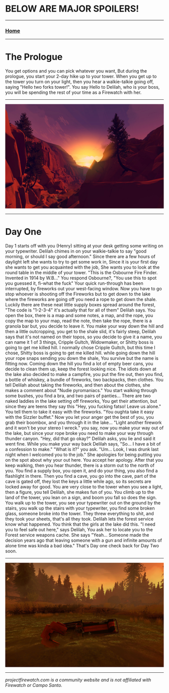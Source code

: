 # BELOW ARE MAJOR SPOILERS!

---
 
### [Home](/)  
 
---
 
# The Prologue

You get options and you can pick whatever you want, But during the prologue, you start your 2-day hike up to your tower. When you get up to the tower you turn on your light, then you hear a walkie-talkie going off, saying "Hello two forks tower!". You say Hello to Delilah, who is your boss, you will be spending the rest of your time as a Firewatch with her.

---

![Firewatch Intro Image](/cdn/arch.jpg)

---

# Day One
 Day 1 starts off with you (Henry) sitting at your desk getting some writing on your typewriter. Delilah chimes in on your walkie-talkie to say "good morning, or should I say good afternoon." Since there are a few hours of daylight left she wants to try to get some work in, Since it is your first day she wants to get you acquainted with the job, She wants you to look at the round table in the middle of your tower. "This is the Osbourne Fire Finder. Invented in 1914 by W.B..." You respond Osbourne?, "You use this to spot you guessed it, fi-what the fuck" Your quick run-through has been interrupted, by fireworks out your west-facing window. Now you have to go stop whoever is shooting off the Fireworks but to get down to the lake where the fireworks are going off you need a rope to get down the shale. Luckily there are these neat little supply boxes spread around the forest, "The code is "1-2-3-4" it's actually that for all of them" Delilah says. You open the box, there is a map and some notes, a map, and the rope, you copy the map to your map, read the note, then take the rope, there is a granola bar but, you decide to leave it. You make your way down the hill and then a little outcropping, you get to the shale slid, it's fairly steep, Delilah says that it's not named on their topos, so you decide to give it a name, you can name it 1 of 3 things, Cripple Gultch, Widowmaker, or Shitty boss is going to get me killed hill. I normally chose Cripple Gultch, but this time I chose, Shitty boss is going to get me killed hill. while going down the hill your rope snaps sending you down the shale, You survive but the name is fitting now. Coming down the hill you find a lot of empty beer cans, you decide to clean them up, keep the forest looking nice. The idiots down at the lake also decided to make a campfire, you put the fire out, then you find, a bottle of whiskey, a bundle of fireworks, two backpacks, then clothes. You tell Delilah about taking the fireworks, and then about the clothes, she makes a comment about "Nudie pyromaniacs." You start walking through some bushes, you find a bra, and two pairs of panties... There are two naked laddies in the lake setting off fireworks, You get their attention, but since they are teens they say this "Hey, you fucking fatso! Leave us alone." You tell them to take it easy with the fireworks. "You oughta take it easy with the Sizzler buffet." Now you let your anger get the best of you, you grab their boombox, and you through it in the lake... "Light another firework and it won't be your stereo I wreck." you say, now you make your way out of the lake, but since your rope broke you need to make your way through thunder canyon. "Hey, did that go okay?" Delilah asks, you lie and said it went fine. While you make your way back Delilah says, "So... I have a bit of a confession to make." "What is it?" you ask. "Um... Look, I was drunk last night when I welcomed you to the job." She apologies for being putting you on the spot about why your out here. You accept her apology. After that you keep walking, then you hear thunder, there is a storm out to the north of you. You find a supply box, you open it, and do your thing, you also find a flashlight in there. Then you find a cave, you go into the cave, part of the cave is gated off, they lost the keys a little while ago, so its secrets are locked away for good. You are very close to the tower when you see a light, then a figure, you tell Delilah, she makes fun of you. You climb up to the land of the tower, you lean on a sign, and boom you fall so does the sign. You walk up to the tower, you see your typewriter out on the ground by the stairs, you walk up the stairs with your typewriter, you find some broken glass, someone broke into the tower. They threw everything to shit, and they took your sheets, that's all they took. Delilah lets the forest service know what happened. You think that the girls at the lake did this. "I need you to feel safe out here," says Delilah, You ask her to locate you to the Forest service weapons cache. She says "Yeah... Someone made the decision years ago that leaving someone with a gun and infinite amounts of alone time was kinda a bad idea." That's Day one check back for Day Two soon.
 
---

![Firewatch Intro Image](/cdn/pork.jpg)

---

*projectfirewatch.com is a community website and is not affiliated with Firewatch or Campo Santo.*

